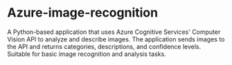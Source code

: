 # Azure-image-recognition
A Python-based application that uses Azure Cognitive Services' Computer Vision API to analyze and describe images. The application sends images to the API and returns categories, descriptions, and confidence levels. Suitable for basic image recognition and analysis tasks.
